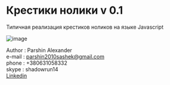 # Крестики нолики v 0.1

Типичная реализация крестиков ноликов на языке Javascript

<img src="https://i.ibb.co/R6gJDX5/image.png" alt="image" border="0"></img>

Author  : Parshin Alexander<br>
e-mail  : parshin2010sashek@gmail.com<br>
phone   : +380631058332<br>
skype   : shadowrun14<br>
<a href="https://www.linkedin.com/in/%D0%B0%D0%BB%D0%B5%D0%BA%D1%81%D0%B0%D0%BD%D0%B4%D1%80-%D0%BF%D0%B0%D1%80%D1%88%D0%B8%D0%BD-b2a938118/" target="_blank">Linkedin</a>


